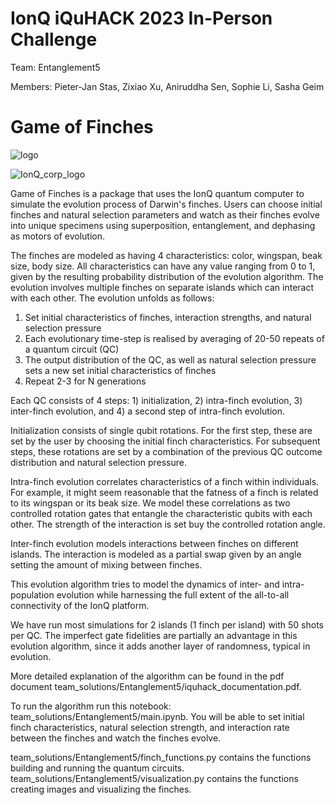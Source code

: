 # IonQ iQuHACK 2023 In-Person Challenge 
Team: Entanglement5

Members: Pieter-Jan Stas, Zixiao Xu, Aniruddha Sen, Sophie Li, Sasha Geim
# Game of Finches 

![logo](https://user-images.githubusercontent.com/79099250/215825954-a08596ed-a134-4c7a-a23e-5c651abfdcf4.png)


![IonQ_corp_logo](https://user-images.githubusercontent.com/79099250/215311276-dd9675f7-77c7-424b-ad23-4d46bd819845.png)

Game of Finches is a package that uses the IonQ quantum computer to simulate the evolution process of Darwin's finches. Users can choose initial finches and natural selection parameters and watch as their finches evolve into unique specimens using superposition, entanglement, and dephasing as motors of evolution.

The finches are modeled as having 4 characteristics: color, wingspan, beak size, body size. All characteristics can have any value ranging from 0 to 1, given by the resulting probability distribution of the evolution algorithm. The evolution involves multiple finches on separate islands which can interact with each other. The evolution unfolds as follows:

1. Set initial characteristics of finches, interaction strengths, and natural selection pressure
2. Each evolutionary time-step is realised by averaging of 20-50 repeats of a quantum circuit (QC)
3. The output distribution of the QC, as well as natural selection pressure sets a new set initial
characteristics of finches
4. Repeat 2-3 for N generations

Each QC consists of 4 steps: 1) initialization, 2) intra-finch evolution, 3) inter-finch evolution, and 4) a second step of intra-finch evolution.

Initialization consists of single qubit rotations. For the first step, these are set by the user by choosing the initial finch characteristics. For subsequent steps, these rotations are set by a combination of the previous QC outcome distribution and natural selection pressure.

Intra-finch evolution correlates characteristics of a finch within individuals. For example, it might seem reasonable that the fatness of a finch is related to its wingspan or its beak size. We model these correlations as two controlled rotation gates that entangle the characteristic qubits with each other. The strength of the interaction is set buy the controlled rotation angle.

Inter-finch evolution models interactions between finches on different islands. The interaction is modeled as a partial swap given by an angle setting the amount of mixing between finches.

This evolution algorithm tries to model the dynamics of inter- and intra-population evolution while harnessing the full extent of the all-to-all connectivity of the IonQ platform.

We have run most simulations for 2 islands (1 finch per island) with 50 shots per QC. The imperfect gate fidelities are partially an advantage in this evolution algorithm, since it adds another layer of randomness, typical in evolution. 

More detailed explanation of the algorithm can be found in the pdf document team_solutions/Entanglement5/iquhack_documentation.pdf.

To run the algorithm run this notebook: team_solutions/Entanglement5/main.ipynb. You will be able to set initial finch characteristics, natural selection strength, and interaction rate between the finches and watch the finches evolve.

team_solutions/Entanglement5/finch_functions.py contains the functions building and running the quantum circuits. 
team_solutions/Entanglement5/visualization.py contains the functions creating images and visualizing the finches.
